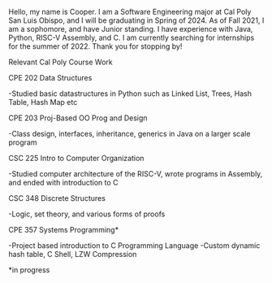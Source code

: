 Hello, my name is Cooper. I am a Software Engineering major at Cal Poly San Luis Obispo, and I will be graduating in Spring of 2024. As of Fall 2021, I am a sophomore, and have Junior standing. I have experience with Java, Python, RISC-V Assembly, and C. I am currently searching for internships for the summer of 2022. Thank you for stopping by!

Relevant Cal Poly Course Work

CPE 202 Data Structures

-Studied basic datastructures in Python such as Linked List, Trees, Hash Table, Hash Map etc

CPE 203 Proj-Based OO Prog and Design

-Class design, interfaces, inheritance, generics in Java on a larger scale program

CSC 225 Intro to Computer Organization

-Studied computer architecture of the RISC-V, wrote programs in Assembly, and ended with introduction to C

CSC 348 Discrete Structures

-Logic, set theory, and various forms of proofs

CPE 357 Systems Programming*

-Project based introduction to C Programming Language
-Custom dynamic hash table, C Shell, LZW Compression

*in progress
